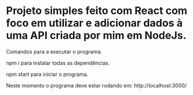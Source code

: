 # Projeto simples feito com React com foco em utilizar e adicionar dados à uma API criada por mim em NodeJs.

Comandos para a executar o programa. 

  npm i       para instalar todas as dependências.
  
  npm start   para iniciar o programa.

Neste momento o programa deve estar rodando em: http://localhost:3000/

